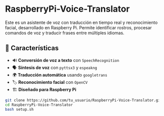 # RaspberryPi-Voice-Translator
Este es un asistente de voz con traducción en tiempo real y reconocimiento facial, desarrollado en Raspberry Pi. Permite identificar rostros, procesar comandos de voz y traducir frases entre múltiples idiomas.

## 🚀 Características
- 🔊 **Conversión de voz a texto** con `SpeechRecognition`
- 🗣️ **Síntesis de voz** con `pyttsx3` y `espeakng`
- 🌍 **Traducción automática** usando `googletrans`
- 🏷️ **Reconocimiento facial** con `OpenCV`
- 🏗️ **Diseñado para Raspberry Pi**

```bash
git clone https://github.com/tu_usuario/RaspberryPi-Voice-Translator.git
cd RaspberryPi-Voice-Translator
bash setup.sh
